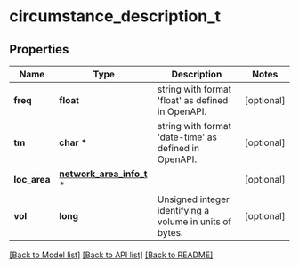 # circumstance_description_t

## Properties
Name | Type | Description | Notes
------------ | ------------- | ------------- | -------------
**freq** | **float** | string with format &#39;float&#39; as defined in OpenAPI. | [optional] 
**tm** | **char \*** | string with format &#39;date-time&#39; as defined in OpenAPI. | [optional] 
**loc_area** | [**network_area_info_t**](network_area_info.md) \* |  | [optional] 
**vol** | **long** | Unsigned integer identifying a volume in units of bytes. | [optional] 

[[Back to Model list]](../README.md#documentation-for-models) [[Back to API list]](../README.md#documentation-for-api-endpoints) [[Back to README]](../README.md)


